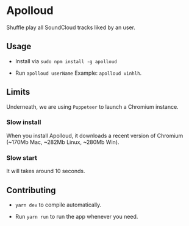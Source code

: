 # Apolloud
Shuffle play all SoundCloud tracks liked by an user.

## Usage
- Install via `sudo npm install -g apolloud`

- Run `apolloud userName`
Example: `apolloud vinhlh`.

## Limits

Underneath, we are using `Puppeteer` to launch a Chromium instance.

### Slow install
When you install Apolloud, it downloads a recent version of Chromium (~170Mb Mac, ~282Mb Linux, ~280Mb Win).

### Slow start
It will takes around 10 seconds.

## Contributing
- `yarn dev` to compile automatically.

- Run `yarn run` to run the app whenever you need.
